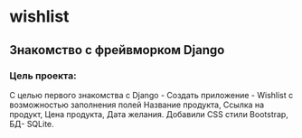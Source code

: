 # wishlist
Знакомство с фрейвморком Django
-------------

### Цель проекта:
С целью первого знакомства с Django - Создать приложение - Wishlist с возможностью заполнения полей Название продукта, Ссылка на продукт, Цена продукта, Дата желания. 
Добавили CSS стили Bootstrap, БД- SQLite. 

